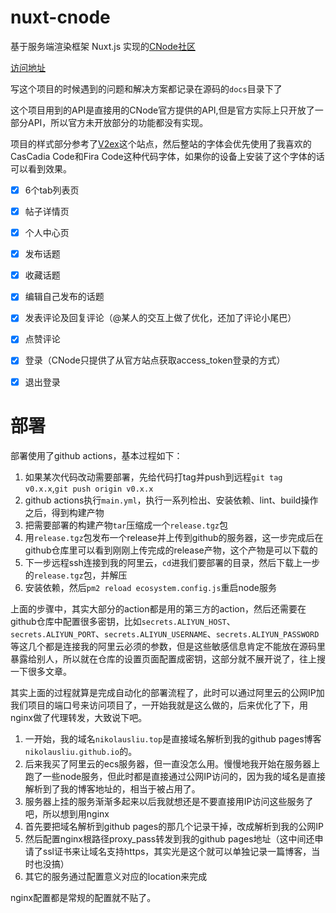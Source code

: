 # nuxt-cnode

基于服务端渲染框架 Nuxt.js 实现的[CNode社区](https://cnodejs.org/)

[访问地址](http://nikolausliu.top/cnode)

写这个项目的时候遇到的问题和解决方案都记录在源码的`docs`目录下了

这个项目用到的API是直接用的CNode官方提供的API,但是官方实际上只开放了一部分API，所以官方未开放部分的功能都没有实现。

项目的样式部分参考了[V2ex](https://www.v2ex.com/)这个站点，然后整站的字体会优先使用了我喜欢的CasCadia Code和Fira Code这种代码字体，如果你的设备上安装了这个字体的话可以看到效果。


- [x] 6个tab列表页
- [x] 帖子详情页
- [x] 个人中心页
- [x] 发布话题
- [x] 收藏话题
- [x] 编辑自己发布的话题
- [x] 发表评论及回复评论（@某人的交互上做了优化，还加了评论小尾巴）
- [x] 点赞评论
- [x] 登录（CNode只提供了从官方站点获取access_token登录的方式）
- [x] 退出登录


# 部署

部署使用了github actions，基本过程如下：

1. 如果某次代码改动需要部署，先给代码打tag并push到远程`git tag v0.x.x`,`git push origin v0.x.x`
2. github actions执行`main.yml`，执行一系列检出、安装依赖、lint、build操作之后，得到构建产物
3. 把需要部署的构建产物`tar`压缩成一个`release.tgz`包
4. 用`release.tgz`包发布一个release并上传到github的服务器，这一步完成后在github仓库里可以看到刚刚上传完成的release产物，这个产物是可以下载的
5. 下一步远程ssh连接到我的阿里云，`cd`进我们要部署的目录，然后下载上一步的`release.tgz`包，并解压
6. 安装依赖，然后`pm2 reload ecosystem.config.js`重启node服务

上面的步骤中，其实大部分的action都是用的第三方的action，然后还需要在github仓库中配置很多密钥，比如`secrets.ALIYUN_HOST`、`secrets.ALIYUN_PORT`、`secrets.ALIYUN_USERNAME`、`secrets.ALIYUN_PASSWORD`等这几个都是连接我的阿里云必须的参数，但是这些敏感信息肯定不能放在源码里暴露给别人，所以就在仓库的设置页面配置成密钥，这部分就不展开说了，往上搜一下很多文章。

其实上面的过程就算是完成自动化的部署流程了，此时可以通过阿里云的公网IP加我们项目的端口号来访问项目了，一开始我就是这么做的，后来优化了下，用nginx做了代理转发，大致说下吧。

1. 一开始，我的域名`nikolausliu.top`是直接域名解析到我的github pages博客`nikolausliu.github.io`的。
2. 后来我买了阿里云的ecs服务器，但一直没怎么用。慢慢地我开始在服务器上跑了一些node服务，但此时都是直接通过公网IP访问的，因为我的域名是直接解析到了我的博客地址的，相当于被占用了。
3. 服务器上挂的服务渐渐多起来以后我就想还是不要直接用IP访问这些服务了吧，所以想到用nginx
4. 首先要把域名解析到github pages的那几个记录干掉，改成解析到我的公网IP
5. 然后配置nginx根路径proxy_pass转发到我的github pages地址（这中间还申请了ssl证书来让域名支持https，其实光是这个就可以单独记录一篇博客，当时也没搞）
6. 其它的服务通过配置意义对应的location来完成

nginx配置都是常规的配置就不贴了。

